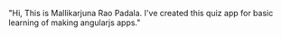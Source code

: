 "Hi, This is Mallikarjuna Rao Padala. I've created this quiz app for basic learning of making angularjs apps." 
